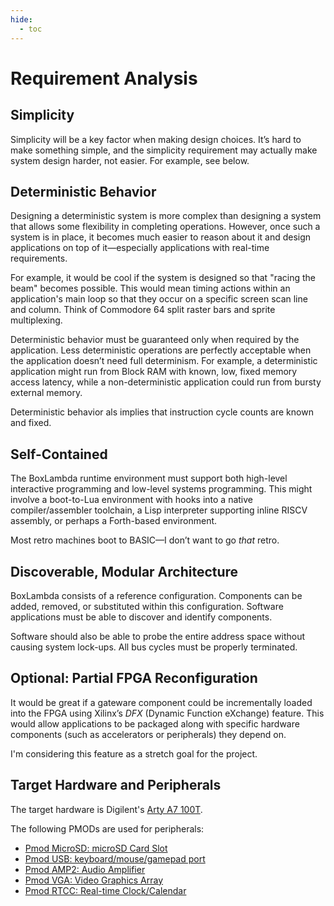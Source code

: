 ```yaml
---
hide:
  - toc
---
```


# Requirement Analysis

## Simplicity

Simplicity will be a key factor when making design choices. It’s hard to make something simple, and the simplicity requirement may actually make system design harder, not easier. For example, see below.

## Deterministic Behavior

Designing a deterministic system is more complex than designing a system that allows some flexibility in completing operations. However, once such a system is in place, it becomes much easier to reason about it and design applications on top of it—especially applications with real-time requirements.

For example, it would be cool if the system is designed so that "racing the beam" becomes possible. This would mean timing actions within an application's main loop so that they occur on a specific screen scan line and column. Think of Commodore 64 split raster bars and sprite multiplexing.

Deterministic behavior must be guaranteed only when required by the application. Less deterministic operations are perfectly acceptable when the application doesn’t need full determinism. For example, a deterministic application might run from Block RAM with known, low, fixed memory access latency, while a non-deterministic application could run from bursty external memory.

Deterministic behavior als implies that instruction cycle counts are known and fixed.

## Self-Contained

The BoxLambda runtime environment must support both high-level interactive programming and low-level systems programming. This might involve a boot-to-Lua environment with hooks into a native compiler/assembler toolchain, a Lisp interpreter supporting inline RISCV assembly, or perhaps a Forth-based environment.

Most retro machines boot to BASIC—I don’t want to go *that* retro.

## Discoverable, Modular Architecture

BoxLambda consists of a reference configuration. Components can be added, removed, or substituted within this configuration. Software applications must be able to discover and identify components.

Software should also be able to probe the entire address space without causing system lock-ups. All bus cycles must be properly terminated.

## Optional: Partial FPGA Reconfiguration

It would be great if a gateware component could be incrementally loaded into the FPGA using Xilinx’s *DFX* (Dynamic Function eXchange) feature. This would allow applications to be packaged along with specific hardware components (such as accelerators or peripherals) they depend on.

I'm considering this feature as a stretch goal for the project.

## Target Hardware and Peripherals

The target hardware is Digilent's [Arty A7 100T](https://digilent.com/reference/programmable-logic/arty-a7/start).

The following PMODs are used for peripherals:

- [Pmod MicroSD: microSD Card Slot](https://digilent.com/shop/pmod-microsd-microsd-card-slot/)
- [Pmod USB: keyboard/mouse/gamepad port](https://machdyne.com/product/usb-host-dual-socket-pmod/)
- [Pmod AMP2: Audio Amplifier](https://digilent.com/shop/pmod-amp2-audio-amplifier/)
- [Pmod VGA: Video Graphics Array](https://digilent.com/shop/pmod-vga-video-graphics-array/)
- [Pmod RTCC: Real-time Clock/Calendar](https://digilent.com/shop/pmod-rtcc-real-time-clock-calendar/)

